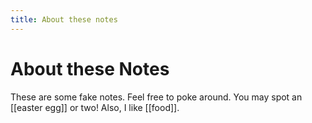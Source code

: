 ```yaml
---
title: About these notes
---
```

# About these Notes

These are some fake notes. Feel free to poke around. You may spot an [[easter egg]]  or two! Also, I like [[food]].
